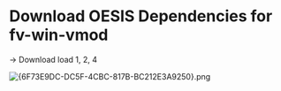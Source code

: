 # Download OESIS Dependencies for fv-win-vmod

→ Download load 1, 2, 4

![{6F73E9DC-DC5F-4CBC-817B-BC212E3A9250}.png](6F73E9DC-DC5F-4CBC-817B-BC212E3A9250.png)